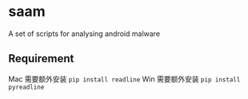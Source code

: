# saam
A set of scripts for analysing android malware


## Requirement
Mac 需要额外安装 `pip install readline`
Win 需要额外安装 `pip install pyreadline`